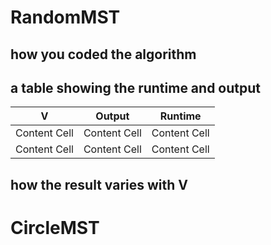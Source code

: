 # RandomMST
 ## how you coded the algorithm

 ## a table showing the runtime and output 
 
| V  | Output |Runtime |
| ------------- | ------------- |------------- |
| Content Cell  | Content Cell  |Content Cell  |
| Content Cell  | Content Cell  | Content Cell  

 ## how the result varies with V
 

# CircleMST

